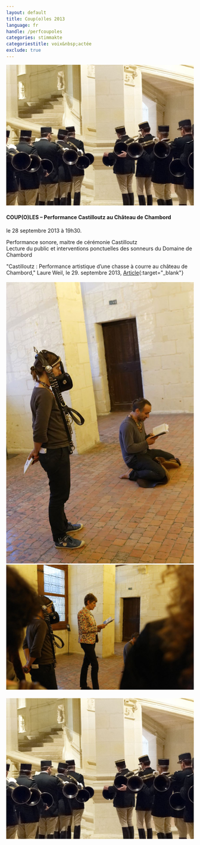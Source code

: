 ```yaml
---
layout: default
title: Coup(o)les 2013
language: fr
handle: /perfcoupoles
categories: stimmakte
categoriestitle: voix&nbsp;actée
exclude: true
---
```


<a rel="lightbox" data-lightbox="example-1" href="/images/coupoles-performance-chambord0.jpg" title="Coupoles Chambord"><img src="/images/coupoles-performance-chambord0.jpg" alt="Coupoles Chambord" class="img-left"></a>
#### COUP(O)LES – Performance Castilloutz au Château de Chambord  
le 28 septembre 2013 à 19h30.  
  
Performance sonore, maitre de cérémonie Castilloutz  
Lecture du public et interventions ponctuelles des sonneurs du Domaine de Chambord  
  
"Castilloutz : Performance artistique d’une chasse à courre au château de Chambord," Laure Weil, le 29. septembre 2013, [Article](http://ecrits-vains.com/EV/Art/Entrees/2013/12/28_Castilloutz___Performance_artistique_dune_chasse_a_courre_au_chateau_de_Chambord.html "Article du Laure Weil"){:target="_blank"}
<br style="clear:both" />
<br style="clear:both" />
<a rel="lightbox" data-lightbox="example-1" href="/images/coupoles-performance-chambord3.jpg" title="Couples Performance 1"><img src="/images/coupoles-performance-chambord3.jpg" alt="Couples Performance 1" class="img-left2"></a>
<a rel="lightbox" data-lightbox="example-1" href="/images/coupoles-performance-chambord2.jpg" title="Couples Performance 2"><img src="/images/coupoles-performance-chambord2.jpg" alt="Couples Performance 2" class="img-left2"></a>  
<a rel="lightbox" data-lightbox="example-1" href="/images/coupoles-performance-chambord0.jpg" title="Couples Performance 3"><img src="/images/coupoles-performance-chambord0.jpg" alt="Couples Performance 3" class="img-left2" style="margin:20px 0px 0px 0px"></a>

<br style="clear:both" />
<br style="clear:both" />
